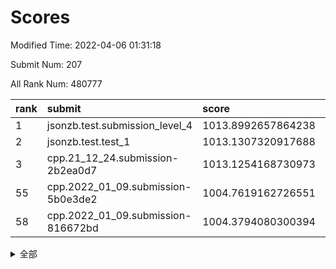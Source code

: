 # Scores

Modified Time: 2022-04-06 01:31:18

Submit Num: 207

All Rank Num: 480777

| rank |               submit               |       score        |       sigma        | pk_num |
| :--- | :--------------------------------- | :----------------- | :----------------- | :----- |
| 1    | jsonzb.test.submission_level_4     | 1013.8992657864238 | 0.8375687678825994 | 9286   |
| 2    | jsonzb.test.test_1                 | 1013.1307320917688 | 0.8038078377460062 | 9288   |
| 3    | cpp.21_12_24.submission-2b2ea0d7   | 1013.1254168730973 | 0.8061619901774709 | 9286   |
| 55   | cpp.2022_01_09.submission-5b0e3de2 | 1004.7619162726551 | 0.7112625609475353 | 9286   |
| 58   | cpp.2022_01_09.submission-816672bd | 1004.3794080300394 | 0.7222490606067616 | 9287   |


<details>
<summary>全部</summary>

| rank |                 submit                 |       score        |       sigma        | pk_num |
| :--- | :------------------------------------- | :----------------- | :----------------- | :----- |
| 1    | jsonzb.test.submission_level_4         | 1013.8992657864238 | 0.8375687678825994 | 9286   |
| 2    | jsonzb.test.test_1                     | 1013.1307320917688 | 0.8038078377460062 | 9288   |
| 3    | cpp.21_12_24.submission-2b2ea0d7       | 1013.1254168730973 | 0.8061619901774709 | 9286   |
| 4    | gobigger.level_3.submission_level_3_2  | 1011.8706180550756 | 0.7686759834262343 | 9286   |
| 5    | gobigger.level_3.submission_level_3_41 | 1011.6841586195125 | 0.7700359359792879 | 9289   |
| 6    | gobigger.level_3.submission_level_3_13 | 1011.5468053547227 | 0.7907607675356456 | 9294   |
| 7    | gobigger.level_3.submission_level_3_36 | 1011.4997907467394 | 0.7777309879297866 | 9294   |
| 8    | gobigger.level_3.submission_level_3_40 | 1011.2754066250689 | 0.7759659823159495 | 9290   |
| 9    | gobigger.level_3.submission_level_3_20 | 1011.2056458467696 | 0.7950263092012108 | 9288   |
| 10   | gobigger.level_3.submission_level_3_19 | 1011.1798105512231 | 0.7746310503055304 | 9294   |
| 11   | gobigger.level_3.submission_level_3_18 | 1011.117991899182  | 0.7975838479974735 | 9287   |
| 12   | gobigger.level_3.submission_level_3_35 | 1010.9592098922199 | 0.7640217838501427 | 9286   |
| 13   | gobigger.level_3.submission_level_3_37 | 1010.9589547862829 | 0.7769145957661084 | 9293   |
| 14   | gobigger.level_3.submission_level_3_22 | 1010.81595438337   | 0.7892664944551175 | 9287   |
| 15   | gobigger.level_3.submission_level_3_14 | 1010.7509549865305 | 0.7748877389543251 | 9294   |
| 16   | gobigger.level_3.submission_level_3_45 | 1010.7337540982617 | 0.771220791998079  | 9291   |
| 17   | gobigger.level_3.submission_level_3_5  | 1010.6941930396404 | 0.7530661019973378 | 9291   |
| 18   | gobigger.level_3.submission_level_3_4  | 1010.6780245931192 | 0.7791236511768529 | 9290   |
| 19   | gobigger.level_3.submission_level_3_49 | 1010.656572155254  | 0.7701906382853254 | 9284   |
| 20   | gobigger.level_3.submission_level_3_21 | 1010.6458711505446 | 0.7589495839860056 | 9289   |
| 21   | gobigger.level_3.submission_level_3_47 | 1010.3760468900349 | 0.7486480082493946 | 9296   |
| 22   | gobigger.level_3.submission_level_3_46 | 1010.2535954726729 | 0.7579031425062235 | 9291   |
| 23   | gobigger.level_3.submission_level_3_12 | 1010.2392570839066 | 0.7562526858726539 | 9295   |
| 24   | gobigger.level_3.submission_level_3_27 | 1010.2202126182685 | 0.7592775606158206 | 9290   |
| 25   | gobigger.level_3.submission_level_3_10 | 1010.1959974906614 | 0.7470015267011865 | 9285   |
| 26   | gobigger.level_3.submission_level_3_3  | 1010.0500946063542 | 0.7506831794049779 | 9290   |
| 27   | gobigger.level_3.submission_level_3_25 | 1009.8719561348953 | 0.7731783775920353 | 9289   |
| 28   | gobigger.level_3.submission_level_3_1  | 1009.8286073961044 | 0.7534621534003232 | 9293   |
| 29   | gobigger.level_3.submission_level_3_28 | 1009.7944407741046 | 0.7495427087839541 | 9292   |
| 30   | gobigger.level_3.submission_level_3_43 | 1009.7791718219471 | 0.7580334108543563 | 9290   |
| 31   | gobigger.level_3.submission_level_3_42 | 1009.7081816568092 | 0.77090961943405   | 9293   |
| 32   | gobigger.level_3.submission_level_3_16 | 1009.6922123926455 | 0.7587750890193774 | 9290   |
| 33   | gobigger.level_3.submission_level_3_30 | 1009.6904359067138 | 0.7567957044079063 | 9287   |
| 34   | gobigger.level_3.submission_level_3_39 | 1009.6732605436669 | 0.745841313103127  | 9295   |
| 35   | gobigger.level_3.submission_level_3_48 | 1009.6507738625198 | 0.7677098456082425 | 9288   |
| 36   | gobigger.level_3.submission_level_3_26 | 1009.6350786783204 | 0.7427115921733989 | 9286   |
| 37   | gobigger.level_3.submission_level_3_7  | 1009.4814952156054 | 0.7528870920425698 | 9290   |
| 38   | gobigger.level_3.submission_level_3_17 | 1009.4451320307705 | 0.7387986461518864 | 9295   |
| 39   | gobigger.level_3.submission_level_3_44 | 1009.3912955116012 | 0.7586141565857168 | 9290   |
| 40   | gobigger.level_3.submission_level_3_38 | 1009.3498311031072 | 0.7577664907827752 | 9295   |
| 41   | gobigger.level_3.submission_level_3_8  | 1009.2813281897227 | 0.7438875518093752 | 9291   |
| 42   | gobigger.level_3.submission_level_3_23 | 1009.1890180637657 | 0.754063961535504  | 9288   |
| 43   | gobigger.level_3.submission_level_3_9  | 1009.023526949089  | 0.7412791875105902 | 9287   |
| 44   | gobigger.level_3.submission_level_3_31 | 1008.9262888958774 | 0.7329299647204871 | 9287   |
| 45   | gobigger.level_3.submission_level_3_11 | 1008.9135837491724 | 0.7437708758905331 | 9291   |
| 46   | gobigger.level_3.submission_level_3_34 | 1008.9082700910656 | 0.7464694479724906 | 9291   |
| 47   | gobigger.level_3.submission_level_3_29 | 1008.8669436951158 | 0.7640103630554373 | 9293   |
| 48   | gobigger.level_3.submission_level_3_24 | 1008.5097613265126 | 0.7490790031831839 | 9294   |
| 49   | gobigger.level_3.submission_level_3_32 | 1008.4285751743511 | 0.7614796219782927 | 9287   |
| 50   | gobigger.level_3.submission_level_3_15 | 1008.2682319213245 | 0.7258616158323716 | 9286   |
| 51   | gobigger.level_3.submission_level_3_33 | 1008.181728281885  | 0.7260475888526012 | 9285   |
| 52   | gobigger.level_3.submission_level_3_6  | 1008.1676052257026 | 0.7666071621728879 | 9296   |
| 53   | gobigger.level_3.submission_level_3_0  | 1007.4223886589965 | 0.7373461808524896 | 9290   |
| 54   | gobigger.level_1.submission_level_1_26 | 1004.8664269091715 | 0.7154019685145548 | 9297   |
| 55   | cpp.2022_01_09.submission-5b0e3de2     | 1004.7619162726551 | 0.7112625609475353 | 9286   |
| 56   | gobigger.level_1.submission_level_1_2  | 1004.5410990359637 | 0.7085123965292226 | 9287   |
| 57   | gobigger.level_1.submission_level_1_34 | 1004.4677944102256 | 0.7232379894643085 | 9285   |
| 58   | cpp.2022_01_09.submission-816672bd     | 1004.3794080300394 | 0.7222490606067616 | 9287   |
| 59   | gobigger.level_1.submission_level_1_45 | 1004.1248956039652 | 0.7087079181906913 | 9290   |
| 60   | gobigger.level_1.submission_level_1_43 | 1004.0494696777389 | 0.713416790485746  | 9291   |
| 61   | gobigger.level_1.submission_level_1_33 | 1003.9557386000938 | 0.7106529480510186 | 9291   |
| 62   | gobigger.level_1.submission_level_1_46 | 1003.9281888575467 | 0.7100443169686561 | 9296   |
| 63   | gobigger.level_1.submission_level_1_35 | 1003.9245682065265 | 0.720613348332905  | 9291   |
| 64   | gobigger.level_1.submission_level_1_20 | 1003.891211390508  | 0.7265404134289534 | 9295   |
| 65   | gobigger.level_1.submission_level_1_17 | 1003.6910604790173 | 0.7115553689273785 | 9295   |
| 66   | gobigger.level_1.submission_level_1_37 | 1003.6813815039798 | 0.7184320225638219 | 9298   |
| 67   | gobigger.level_1.submission_level_1_5  | 1003.6575803215309 | 0.7161626828859737 | 9292   |
| 68   | gobigger.level_1.submission_level_1_21 | 1003.63416809516   | 0.7199962502741937 | 9294   |
| 69   | gobigger.level_1.submission_level_1_38 | 1003.6272787492751 | 0.7178464655822632 | 9288   |
| 70   | gobigger.level_1.submission_level_1_31 | 1003.5896034771883 | 0.7256604965885062 | 9293   |
| 71   | gobigger.level_1.submission_level_1_48 | 1003.5822087102134 | 0.7132243694187056 | 9293   |
| 72   | gobigger.level_1.submission_level_1_36 | 1003.5461764369653 | 0.7110763525430583 | 9289   |
| 73   | gobigger.level_1.submission_level_1_10 | 1003.5397643615795 | 0.7054145353855396 | 9286   |
| 74   | gobigger.level_1.submission_level_1_7  | 1003.5373571870684 | 0.7171261939056331 | 9289   |
| 75   | gobigger.level_1.submission_level_1_39 | 1003.5246589385819 | 0.7181353080353253 | 9287   |
| 76   | gobigger.level_1.submission_level_1_19 | 1003.4878455260756 | 0.7122209091320428 | 9293   |
| 77   | gobigger.level_1.submission_level_1_42 | 1003.4511268964231 | 0.7167278667401021 | 9289   |
| 78   | gobigger.level_1.submission_level_1_3  | 1003.4450368847422 | 0.722227150801296  | 9290   |
| 79   | gobigger.level_1.submission_level_1_14 | 1003.439268735496  | 0.7125204510912814 | 9286   |
| 80   | gobigger.level_1.submission_level_1_0  | 1003.3727669778157 | 0.7207921983397578 | 9294   |
| 81   | gobigger.level_1.submission_level_1_15 | 1003.3613154131941 | 0.7151221141506507 | 9293   |
| 82   | gobigger.level_1.submission_level_1_1  | 1003.3585215603318 | 0.7169219686867514 | 9288   |
| 83   | gobigger.level_1.submission_level_1_13 | 1003.350670685872  | 0.7171715184224201 | 9295   |
| 84   | gobigger.level_1.submission_level_1_32 | 1003.3485711787073 | 0.720768695947189  | 9290   |
| 85   | gobigger.level_1.submission_level_1_29 | 1003.3365759395306 | 0.7181425238549858 | 9287   |
| 86   | gobigger.level_1.submission_level_1_28 | 1003.3299459176752 | 0.704251822302906  | 9291   |
| 87   | gobigger.level_1.submission_level_1_11 | 1003.3084133987282 | 0.7097372027823275 | 9292   |
| 88   | gobigger.level_1.submission_level_1_27 | 1003.0916492427014 | 0.7054591320745265 | 9289   |
| 89   | gobigger.level_1.submission_level_1_12 | 1002.9350741011823 | 0.7052314982374802 | 9290   |
| 90   | gobigger.level_1.submission_level_1_49 | 1002.921197571114  | 0.7147199022244111 | 9288   |
| 91   | gobigger.level_1.submission_level_1_47 | 1002.8922950575917 | 0.7141415238596542 | 9285   |
| 92   | gobigger.level_1.submission_level_1_16 | 1002.7866650329406 | 0.7059610628692266 | 9293   |
| 93   | gobigger.level_1.submission_level_1_40 | 1002.7624631196002 | 0.7210156872781772 | 9290   |
| 94   | gobigger.level_1.submission_level_1_41 | 1002.6632803967308 | 0.714220745075929  | 9289   |
| 95   | gobigger.level_1.submission_level_1_23 | 1002.640282069228  | 0.7098348728710223 | 9290   |
| 96   | gobigger.level_1.submission_level_1_6  | 1002.5434532715495 | 0.7166072298342337 | 9291   |
| 97   | gobigger.level_1.submission_level_1_24 | 1002.5109481273289 | 0.7132984378276878 | 9288   |
| 98   | gobigger.level_1.submission_level_1_8  | 1002.4435956094101 | 0.7171768458595472 | 9297   |
| 99   | gobigger.level_1.submission_level_1_30 | 1002.371831630344  | 0.7044110790851944 | 9284   |
| 100  | gobigger.level_1.submission_level_1_44 | 1002.2088224661577 | 0.706130283321718  | 9294   |
| 101  | gobigger.level_1.submission_level_1_18 | 1002.153652705957  | 0.7134008479731452 | 9291   |
| 102  | gobigger.level_1.submission_level_1_25 | 1002.0608874177605 | 0.7032727991525012 | 9287   |
| 103  | gobigger.level_1.submission_level_1_9  | 1002.0024420995715 | 0.7194481523709203 | 9290   |
| 104  | gobigger.level_1.submission_level_1_4  | 1001.8771676620426 | 0.7197074088889786 | 9287   |
| 105  | gobigger.level_1.submission_level_1_22 | 1001.4748476437633 | 0.7057565908493348 | 9294   |
| 106  | gobigger.random.submission_random_13   | 997.0916912501166  | 0.7122577453130909 | 9288   |
| 107  | gobigger.random.submission_random_48   | 997.0540938895214  | 0.7178625568597643 | 9292   |
| 108  | gobigger.random.submission_random_39   | 997.0232838261619  | 0.714477103824514  | 9290   |
| 109  | gobigger.random.submission_random_37   | 997.0012996017906  | 0.698534146126609  | 9291   |
| 110  | gobigger.random.submission_random_20   | 996.9321693726873  | 0.70489193452628   | 9294   |
| 111  | gobigger.random.submission_random_3    | 996.8920277675685  | 0.7093782120028639 | 9284   |
| 112  | gobigger.random.submission_random_40   | 996.5638979324875  | 0.7114411863507919 | 9289   |
| 113  | gobigger.random.submission_random_8    | 996.4958643326283  | 0.7104478842937867 | 9293   |
| 114  | gobigger.random.submission_random_28   | 996.4893656094258  | 0.7077857179520072 | 9292   |
| 115  | gobigger.random.submission_random_6    | 996.4700438486971  | 0.7119865627993215 | 9288   |
| 116  | gobigger.random.submission_random_22   | 996.3871847344295  | 0.7089092109454586 | 9296   |
| 117  | gobigger.random.submission_random_10   | 996.3863443365973  | 0.7057650965083683 | 9289   |
| 118  | gobigger.random.submission_random_17   | 996.3676173310205  | 0.7040806346621624 | 9287   |
| 119  | gobigger.random.submission_random_27   | 996.3506431300382  | 0.7211610241648334 | 9285   |
| 120  | gobigger.random.submission_random_14   | 996.3282401063848  | 0.7116899872397072 | 9290   |
| 121  | gobigger.random.submission_random_36   | 996.2897717354168  | 0.7278564437840234 | 9288   |
| 122  | gobigger.random.submission_random_38   | 996.2264219943862  | 0.7068816638573966 | 9286   |
| 123  | gobigger.random.submission_random_25   | 996.2104779825828  | 0.7107978608107915 | 9289   |
| 124  | gobigger.random.submission_random_26   | 996.2083799056451  | 0.7051281370513761 | 9281   |
| 125  | gobigger.random.submission_random_16   | 996.1924825459771  | 0.7131717858093528 | 9296   |
| 126  | gobigger.random.submission_random_31   | 996.0897783459724  | 0.7176589465102845 | 9292   |
| 127  | gobigger.random.submission_random_42   | 996.0736469301379  | 0.7045583358096531 | 9294   |
| 128  | gobigger.random.submission_random_45   | 996.0279262446036  | 0.7110770039568464 | 9297   |
| 129  | gobigger.random.submission_random_11   | 996.0252827811181  | 0.7121347412380283 | 9288   |
| 130  | gobigger.random.submission_random_41   | 996.0225453209139  | 0.7228609861473723 | 9293   |
| 131  | gobigger.random.submission_random_30   | 995.9787799649874  | 0.7150314843286714 | 9292   |
| 132  | gobigger.random.submission_random_5    | 995.9152741542405  | 0.7059710168950466 | 9292   |
| 133  | gobigger.random.submission_random_2    | 995.9011735221369  | 0.7018771758739564 | 9290   |
| 134  | gobigger.random.submission_random_34   | 995.8978934095717  | 0.7056450047345045 | 9293   |
| 135  | gobigger.random.submission_random_35   | 995.8522713616059  | 0.7066535961605757 | 9293   |
| 136  | gobigger.random.submission_random_1    | 995.8017546407433  | 0.7218865311925198 | 9290   |
| 137  | gobigger.random.submission_random_21   | 995.7787013498034  | 0.7047428521841138 | 9288   |
| 138  | gobigger.random.submission_random_32   | 995.7540478893019  | 0.6997049487598834 | 9297   |
| 139  | gobigger.random.submission_random_9    | 995.7079130242818  | 0.7012076177526609 | 9292   |
| 140  | gobigger.random.submission_random_33   | 995.7042610702337  | 0.7174848499726056 | 9289   |
| 141  | gobigger.random.submission_random_0    | 995.6947969965192  | 0.7038392571048789 | 9293   |
| 142  | gobigger.random.submission_random_44   | 995.6543553167736  | 0.7040910889330182 | 9287   |
| 143  | gobigger.random.submission_random_7    | 995.6380183884878  | 0.7182316631580311 | 9292   |
| 144  | gobigger.random.submission_random_23   | 995.617478389539   | 0.7065994142695268 | 9288   |
| 145  | gobigger.random.submission_random_12   | 995.5712910260889  | 0.7122880941349964 | 9293   |
| 146  | gobigger.random.submission_random_49   | 995.4727612364321  | 0.7035950878026461 | 9286   |
| 147  | gobigger.random.submission_random_43   | 995.3476111315176  | 0.7173416442190974 | 9289   |
| 148  | gobigger.random.submission_random_24   | 995.2841080062644  | 0.7230628337827426 | 9295   |
| 149  | gobigger.random.submission_random_19   | 995.1669647240948  | 0.7050229830136598 | 9292   |
| 150  | gobigger.random.submission_random_4    | 995.0827442075029  | 0.7169816038153114 | 9298   |
| 151  | gobigger.random.submission_random_46   | 995.0344664296443  | 0.7295334770595875 | 9286   |
| 152  | gobigger.random.submission_random_18   | 995.0329319903859  | 0.6961227214659681 | 9295   |
| 153  | gobigger.level_2.submission_level_2_16 | 994.4909921930172  | 0.7281158670972782 | 9295   |
| 154  | gobigger.random.submission_random_15   | 994.3752344359417  | 0.7321729918335451 | 9290   |
| 155  | gobigger.random.submission_random_29   | 994.3709335204517  | 0.724710059183818  | 9288   |
| 156  | gobigger.level_2.submission_level_2_6  | 994.2860440901513  | 0.7420024164801333 | 9289   |
| 157  | gobigger.random.submission_random_47   | 994.1994163246038  | 0.722574691237195  | 9288   |
| 158  | gobigger.level_2.submission_level_2_11 | 993.8906903887839  | 0.7327356636876255 | 9292   |
| 159  | gobigger.level_2.submission_level_2_39 | 993.8743347359978  | 0.7250653148205584 | 9287   |
| 160  | gobigger.level_2.submission_level_2_38 | 993.7702706767923  | 0.7291617608642669 | 9291   |
| 161  | gobigger.level_2.submission_level_2_33 | 993.6991417193251  | 0.7468427372843559 | 9289   |
| 162  | gobigger.level_2.submission_level_2_18 | 993.6021432794491  | 0.7161328244014848 | 9290   |
| 163  | gobigger.level_2.submission_level_2_32 | 993.5290538633125  | 0.7455253005944822 | 9292   |
| 164  | gobigger.level_2.submission_level_2_5  | 993.3676105769224  | 0.73009705204376   | 9291   |
| 165  | gobigger.level_2.submission_level_2_40 | 993.132095062812   | 0.7328025842051195 | 9291   |
| 166  | gobigger.level_2.submission_level_2_30 | 993.0508609381599  | 0.7323131142454969 | 9294   |
| 167  | gobigger.level_2.submission_level_2_43 | 993.0232991680681  | 0.7253139765778309 | 9285   |
| 168  | gobigger.level_2.submission_level_2_12 | 992.9725432291049  | 0.732994901819243  | 9288   |
| 169  | gobigger.level_2.submission_level_2_37 | 992.9167219589623  | 0.7573120727701863 | 9286   |
| 170  | gobigger.level_2.submission_level_2_23 | 992.9055551223116  | 0.7420140372474513 | 9286   |
| 171  | gobigger.level_2.submission_level_2_22 | 992.7702289918706  | 0.7295742775818113 | 9290   |
| 172  | gobigger.level_2.submission_level_2_10 | 992.6989748849405  | 0.7363401867039462 | 9289   |
| 173  | gobigger.level_2.submission_level_2_42 | 992.5553636436442  | 0.7441881423249972 | 9286   |
| 174  | gobigger.level_2.submission_level_2_49 | 992.5451632812665  | 0.7276407928869182 | 9288   |
| 175  | gobigger.level_2.submission_level_2_7  | 992.5317506352023  | 0.7397593662987753 | 9290   |
| 176  | gobigger.level_2.submission_level_2_46 | 992.5237347615632  | 0.7260687324466492 | 9295   |
| 177  | gobigger.level_2.submission_level_2_36 | 992.495516882806   | 0.7654013137583794 | 9295   |
| 178  | gobigger.level_2.submission_level_2_17 | 992.492163690345   | 0.7390502504660831 | 9289   |
| 179  | gobigger.level_2.submission_level_2_15 | 992.4418965461547  | 0.7584757962900159 | 9293   |
| 180  | gobigger.level_2.submission_level_2_25 | 992.3462029441364  | 0.7575644121210406 | 9293   |
| 181  | gobigger.level_2.submission_level_2_29 | 992.266301554051   | 0.7300439426805957 | 9291   |
| 182  | gobigger.level_2.submission_level_2_19 | 992.2391393828215  | 0.7438667889450729 | 9293   |
| 183  | gobigger.level_2.submission_level_2_47 | 992.2036787110486  | 0.7541001316155049 | 9294   |
| 184  | gobigger.level_2.submission_level_2_14 | 992.1499302954479  | 0.7557497053071177 | 9293   |
| 185  | gobigger.level_2.submission_level_2_41 | 991.896253528067   | 0.7493491530339237 | 9291   |
| 186  | gobigger.level_2.submission_level_2_35 | 991.8902466736516  | 0.7512189684304873 | 9290   |
| 187  | gobigger.level_2.submission_level_2_24 | 991.8474328896259  | 0.7386764106143682 | 9287   |
| 188  | gobigger.level_2.submission_level_2_34 | 991.8298252205648  | 0.7373586791795723 | 9291   |
| 189  | gobigger.level_2.submission_level_2_45 | 991.7763583579855  | 0.7787597324667898 | 9284   |
| 190  | gobigger.level_2.submission_level_2_1  | 991.7220566588351  | 0.7584012481999413 | 9285   |
| 191  | gobigger.level_2.submission_level_2_48 | 991.6933642700568  | 0.7552324239035813 | 9293   |
| 192  | gobigger.level_2.submission_level_2_13 | 991.6902090150546  | 0.7607141898231872 | 9289   |
| 193  | gobigger.level_2.submission_level_2_27 | 991.6813291730026  | 0.7397460897172254 | 9287   |
| 194  | gobigger.level_2.submission_level_2_31 | 991.6264206636839  | 0.7514110557414552 | 9293   |
| 195  | gobigger.level_2.submission_level_2_21 | 991.6263875476228  | 0.7512361258664338 | 9292   |
| 196  | gobigger.level_2.submission_level_2_28 | 991.5060421798728  | 0.7232886396119624 | 9289   |
| 197  | gobigger.level_2.submission_level_2_4  | 991.4493757605102  | 0.745412835263777  | 9292   |
| 198  | gobigger.level_2.submission_level_2_0  | 991.3376204132885  | 0.7433873376845446 | 9290   |
| 199  | gobigger.level_2.submission_level_2_3  | 991.3310451213648  | 0.7580596357461226 | 9292   |
| 200  | gobigger.level_2.submission_level_2_9  | 991.1392649708133  | 0.7417703422564831 | 9296   |
| 201  | gobigger.level_2.submission_level_2_2  | 991.1218597825075  | 0.7731193845014277 | 9295   |
| 202  | gobigger.level_2.submission_level_2_20 | 990.8193078471174  | 0.7619895234831975 | 9291   |
| 203  | gobigger.level_2.submission_level_2_26 | 990.7612789449767  | 0.7623337495307019 | 9292   |
| 204  | gobigger.level_2.submission_level_2_8  | 990.7518471757471  | 0.7534363322701033 | 9292   |
| 205  | gobigger.level_2.submission_level_2_44 | 990.663551957801   | 0.7657191878423424 | 9290   |
| 206  | gobigger.none.submission_none_0        | 978.3960029311228  | 1.3199209343713103 | 9291   |
| 207  | gobigger.none.submission_none_1        | 976.1383634949148  | 1.475569767153225  | 9288   |

</details>